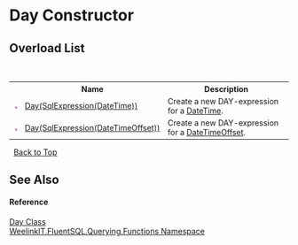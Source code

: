 # Day Constructor 
 


## Overload List
&nbsp;<table><tr><th></th><th>Name</th><th>Description</th></tr><tr><td>![Public method](media/pubmethod.gif "Public method")</td><td><a href="e597a73f-1cd8-44a9-ca38-e9d4b6e2e67e">Day(SqlExpression(DateTime))</a></td><td>
Create a new DAY-expression for a <a href="http://msdn2.microsoft.com/en-us/library/03ybds8y" target="_blank">DateTime</a>.</td></tr><tr><td>![Public method](media/pubmethod.gif "Public method")</td><td><a href="f74cfa14-9705-e8b2-c119-329f2d3cf69f">Day(SqlExpression(DateTimeOffset))</a></td><td>
Create a new DAY-expression for a <a href="http://msdn2.microsoft.com/en-us/library/bb341783" target="_blank">DateTimeOffset</a>.</td></tr></table>&nbsp;
<a href="#day-constructor">Back to Top</a>

## See Also


#### Reference
<a href="77df8832-7079-b85a-9fb5-2a55f998b375">Day Class</a><br /><a href="6b99a131-e31e-85f7-077f-e177553e0606">WeelinkIT.FluentSQL.Querying.Functions Namespace</a><br />